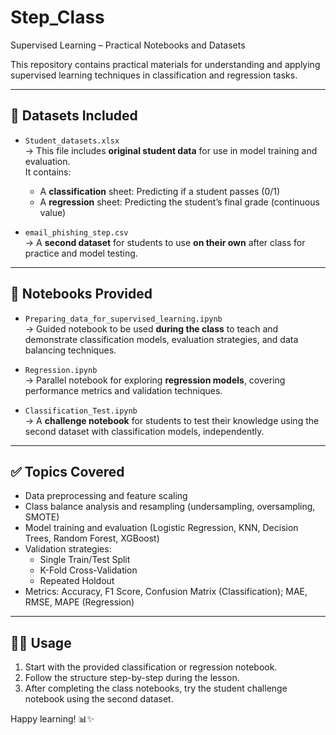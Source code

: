 # Step_Class
Supervised Learning – Practical Notebooks and Datasets

This repository contains practical materials for understanding and applying supervised learning techniques in classification and regression tasks.

---

## 📁 Datasets Included

- `Student_datasets.xlsx`  
  → This file includes **original student data** for use in model training and evaluation.  
  It contains:
  - A **classification** sheet: Predicting if a student passes (0/1)
  - A **regression** sheet: Predicting the student’s final grade (continuous value)

- `email_phishing_step.csv`  
  → A **second dataset** for students to use **on their own** after class for practice and model testing.

---

## 📂 Notebooks Provided

- `Preparing_data_for_supervised_learning.ipynb`  
  → Guided notebook to be used **during the class** to teach and demonstrate classification models, evaluation strategies, and data balancing techniques.

- `Regression.ipynb`  
  → Parallel notebook for exploring **regression models**, covering performance metrics and validation techniques.

- `Classification_Test.ipynb`  
  → A **challenge notebook** for students to test their knowledge using the second dataset with classification models, independently.

---

## ✅ Topics Covered

- Data preprocessing and feature scaling
- Class balance analysis and resampling (undersampling, oversampling, SMOTE)
- Model training and evaluation (Logistic Regression, KNN, Decision Trees, Random Forest, XGBoost)
- Validation strategies:
  - Single Train/Test Split
  - K-Fold Cross-Validation
  - Repeated Holdout
- Metrics: Accuracy, F1 Score, Confusion Matrix (Classification); MAE, RMSE, MAPE (Regression)

---

## 🧑‍🏫 Usage

1. Start with the provided classification or regression notebook.
2. Follow the structure step-by-step during the lesson.
3. After completing the class notebooks, try the student challenge notebook using the second dataset.

Happy learning! 📊✨
